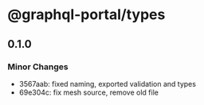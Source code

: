 # @graphql-portal/types

## 0.1.0
### Minor Changes

- 3567aab: fixed naming, exported validation and types
- 69e304c: fix mesh source, remove old file
